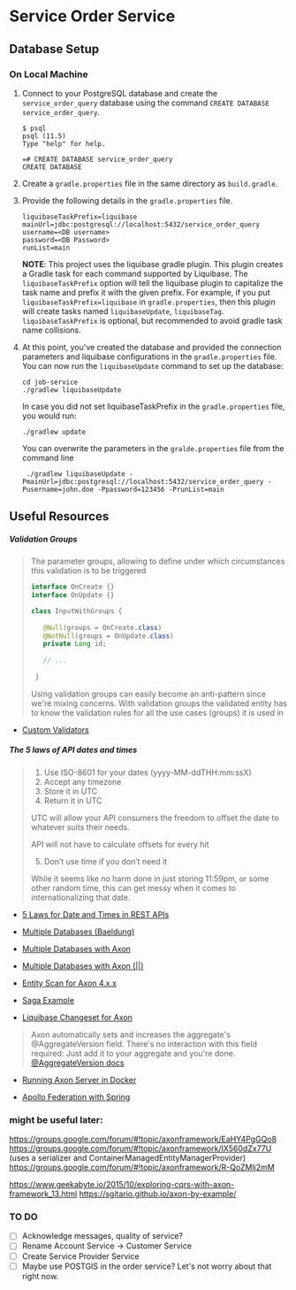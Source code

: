 # Service Order Service

## Database Setup

### On Local Machine

1. Connect to your PostgreSQL database and create the `service_order_query` database using the command `CREATE DATABASE service_order_query`.

    ```shell script
    $ psql
    psql (11.5)
    Type "help" for help.
    
    =# CREATE DATABASE service_order_query
    CREATE DATABASE
    ```
2. Create a `gradle.properties` file in the same directory as `build.gradle`.
3. Provide the following details in the `gradle.properties` file.

    ```
    liquibaseTaskPrefix=liquibase
    mainUrl=jdbc:postgresql://localhost:5432/service_order_query
    username=<DB username>
    password=<DB Password>
    runList=main
    ```
    **NOTE**: This project uses the liquibase gradle plugin. This plugin creates a Gradle task for each command supported by Liquibase. The `liquibaseTaskPrefix` option will tell the liquibase plugin to capitalize the task name and prefix it with the given prefix. For example, if you put `liquibaseTaskPrefix=liquibase` in `gradle.properties`, then this plugin will create tasks named `liquibaseUpdate`, `liquibaseTag`. `liquibaseTaskPrefix` is optional, but recommended to avoid gradle task name collisions.

4. At this point, you've created the database and provided the connection parameters and liquibase configurations in the `gradle.properties` file.
You can now run the `liquibaseUpdate` command to set up the database:

    ```shell script
   cd job-service
    ./gradlew liquibaseUpdate
    ```
    
    In case you did not set liquibaseTaskPrefix in the `gradle.properties` file, you would run:
    
    ```shell script
    ./gradlew update
    ```
   
   You can overwrite the parameters in the `gralde.properties` file from the command line
   
   ```shell script
    ./gradlew liquibaseUpdate -PmainUrl=jdbc:postgresql://localhost:5432/service_order_query -Pusername=john.doe -Ppassword=123456 -PrunList=main 
    ```

## Useful Resources

##### Validation Groups
> The parameter groups, allowing to define under which circumstances this validation is to be triggered  
> 
>```java
>interface OnCreate {}
>interface OnUpdate {}
>``` 
>
>```java
> class InputWithGroups {
>  
>    @Null(groups = OnCreate.class)
>    @NotNull(groups = OnUpdate.class)
>    private Long id;
>    
>    // ...
>    
>  }
> ```
>
> Using validation groups can easily become an anti-pattern since we're mixing concerns. With validation groups the validated entity has to know the validation rules for all the use cases (groups) it is used in
- [Custom Validators](https://reflectoring.io/bean-validation-with-spring-boot/#implementing-a-custom-validator)

##### The 5 laws of API dates and times
>
> 1. Use ISO-8601 for your dates (yyyy-MM-ddTHH:mm:ssX)
> 2. Accept any timezone
> 3. Store it in UTC
> 4. Return it in UTC
>
>   UTC will allow your API consumers the freedom to offset the date to whatever suits their needs.
>
>   API will not have to calculate offsets for every hit
>
> 5. Don’t use time if you don’t need it
>
>   While it seems like no harm done in just storing 11:59pm, or some other random time, this can get messy when it comes to internationalizing that date.
>   
- [5 Laws for Date and Times in REST APIs](http://apiux.com/2013/03/20/5-laws-api-dates-and-times/)

- [Multiple Databases (Baeldung)](https://www.baeldung.com/spring-data-jpa-multiple-databases)
- [Multiple Databases with Axon](https://groups.google.com/forum/#!topic/axonframework/jXjfO_DNpoU)
- [Multiple Databases with Axon (||)](https://stackoverflow.com/a/61885471)
- [Entity Scan for Axon 4.x.x](https://groups.google.com/forum/#!topic/axonframework/ZZvbIugSfko)
- [Saga Example](https://github.com/AxonFramework/Axon-trader/blob/master/orders/src/main/java/org/axonframework/samples/trader/orders/command/SellTradeManagerSaga.java)
- [Liquibase Changeset for Axon](https://github.com/bilak/axon-poc/blob/master/without-event-sourcing/src/main/resources/db/changelog/db-changelog-master.xml#L6-L121)
> Axon automatically sets and increases the aggregate's @AggregateVersion field. There's no interaction with this field required: Just add it to your aggregate and you're done.
[@AggregateVersion docs](https://github.com/AxonFramework/AxonFramework/issues/721)

- [Running Axon Server in Docker](https://axoniq.io/blog-overview/running-axon-server-in-docker#0)


- [Apollo Federation with Spring](https://github.com/apollographql/federation-jvm/tree/master/spring-example)

### might be useful later:

https://groups.google.com/forum/#!topic/axonframework/EaHY4PgGQo8
https://groups.google.com/forum/#!topic/axonframework/IX560dZx77U (uses a serializer and ContainerManagedEntityManagerProvider)
https://groups.google.com/forum/#!topic/axonframework/R-QoZMlj2mM

https://www.geekabyte.io/2015/10/exploring-cqrs-with-axon-framework_13.html
https://sgitario.github.io/axon-by-example/

### TO DO
- [ ] Acknowledge messages, quality of service?
- [ ] Rename Account Service -> Customer Service
- [ ] Create Service Provider Service
- [ ] Maybe use POSTGIS in the order service? Let's not worry about that right now.